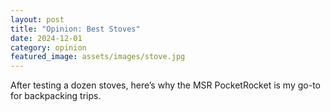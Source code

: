 ```yaml
---
layout: post
title: "Opinion: Best Stoves"
date: 2024-12-01
category: opinion
featured_image: assets/images/stove.jpg
---
```


After testing a dozen stoves, here’s why the MSR PocketRocket is my go-to for backpacking trips. 